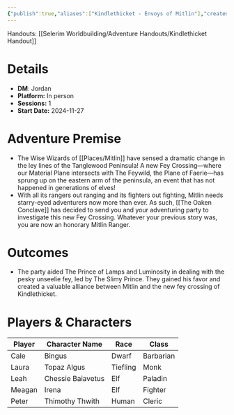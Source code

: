 ```yaml
---
{"publish":true,"aliases":["Kindlethicket - Envoys of Mitlin"],"created":"2025-07-25T14:10:28.000-04:00","modified":"2025-10-22T21:26:33.970-04:00","published":"2025-10-22T21:26:33.970-04:00","cssclasses":"","DM":"Jordan","Players":["Cale","Laura","Leah","Meagan","Peter"],"Platform":"In person","Sessions":1,"Start Date":"2024-11-27","Authors":["Jordan"]}
---
```


Handouts:
[[Selerim Worldbuilding/Adventure Handouts/Kindlethicket Handout]]

# Details 
- **DM**: Jordan
- **Platform:** In person
- **Sessions:** 1
- **Start Date:** 2024-11-27

# Adventure Premise
- The Wise Wizards of [[Places/Mitlin]] have sensed a dramatic change in the ley lines of the Tanglewood Peninsula! A new Fey Crossing—where our Material Plane intersects with The Feywild, the Plane of Faerie—has sprung up on the eastern arm of the peninsula, an event that has not happened in generations of elves!
- With all its rangers out ranging and its fighters out fighting, Mitlin needs starry-eyed adventurers now more than ever. As such, [[The Oaken Conclave]] has decided to send you and your adventuring party to investigate this new Fey Crossing. Whatever your previous story was, you are now an honorary Mitlin Ranger.

# Outcomes
- The party aided The Prince of Lamps and Luminosity in dealing with the pesky unseelie fey, led by The Slimy Prince. They gained his favor and created a valuable alliance between Mitlin and the new fey crossing of Kindlethicket.

# Players & Characters
| Player | Character Name | Race | Class |
|---|---|---|---|
| Cale | Bingus | Dwarf | Barbarian |
| Laura | Topaz Algus | Tiefling | Monk |
| Leah | Chessie Baiavetus | Elf | Paladin |
| Meagan | Irena | Elf | Fighter |
| Peter | Thimothy Thwith | Human | Cleric |

